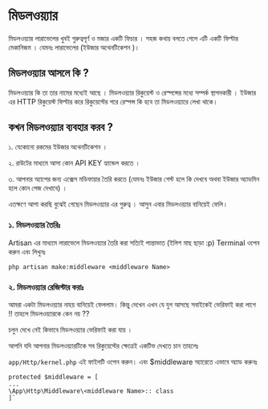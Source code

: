 # মিডলওয়্যার
মিডলওয়্যার লারাভেলের খুবই গুরুত্বপূর্ণ ও মজার একটি ফিচার । সহজ কথায় বলতে গেলে এটি একটি ফিল্টার মেকানিজম । যেমনঃ লারাভেলের (ইউজার অথেনটিকেশন )। 
## মিডলওয়্যার আসলে কি ?
মিডলওয়্যার কি তা তার নামের মধ্যেই আছে । মিডলওয়্যার রিকুয়েস্ট ও রেস্পন্সের মধ্যে সম্পর্ক স্থাপনকারী । ইউজার এর HTTP রিকুয়েস্ট ফিল্টার করে রিকুয়েস্টের পরে রেস্পন্স কি হবে তা মিডলওয়্যারে লেখা থাকে।
## কখন মিডলওয়্যার ব্যবহার করব ?
১. যেকোনো রকমের ইউজার অথেনটিকেশন । 

২. রাউটের মাধ্যমে আসা কোন API KEY হ্যান্ডেল করতে ।

৩. আপনার অ্যাপের জন্য এক্সেস মডিফায়ার তৈরি করতে (যেমনঃ ইউজার গেস্ট হলে কি দেখবে অথবা ইউজার অ্যাডমিন হলে কোন পেজ দেখাবে) ।

এতক্ষণে আশা করছি বুঝেই গেছেন মিডলওয়্যার এর গুরুত্ব । 
আসুন এবার মিডলওয়্যার বানিয়েই ফেলি।

### ১. মিডলওয়্যার তৈরিঃ 
Artisan এর মাধ্যমে লারাভেলে মিডলওয়্যার তৈরি করা সত্যিই পান্তাভাত (ইলিশ মাছ ছাড়া :p)
Terminal ওপেন করুন এবং লিখুনঃ 

```php artisan make:middleware <middleware Name>```

### ২. মিডলওয়্যার রেজিস্টার করাঃ 
আমরা একটা মিডলওয়্যার নাহয় বানিয়েই ফেললাম। কিন্তু দেখেন এখন যে যুগ আসছে সবাইকেই ভেরিফাই করা লাগে !! তাহলে মিডলওয়্যারকে কেন নয় ??

চলুন দেখে নেই কিভাবে মিডলওয়্যার ভেরিফাই করা যায় ।


আপনি যদি আপনার মিডলওয়্যারটিকে সব রিকুয়েস্টের ক্ষেত্রেই একটিভ দেখতে চান তাহলেঃ 

```app/Http/kernel.php``` 
এই ফাইলটি ওপেন করুন। এবং $middleware অ্যারেতে এভাবে অ্যাড করুনঃ 

``` 
protected $middleware = [
...
\App\Http\Middleware\<middleware Name>:: class
]`
